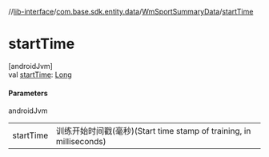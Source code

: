 //[lib-interface](../../../index.md)/[com.base.sdk.entity.data](../index.md)/[WmSportSummaryData](index.md)/[startTime](start-time.md)

# startTime

[androidJvm]\
val [startTime](start-time.md): [Long](https://kotlinlang.org/api/latest/jvm/stdlib/kotlin/-long/index.html)

#### Parameters

androidJvm

| | |
|---|---|
| startTime | 训练开始时间戳(毫秒)(Start time stamp of training, in milliseconds) |
